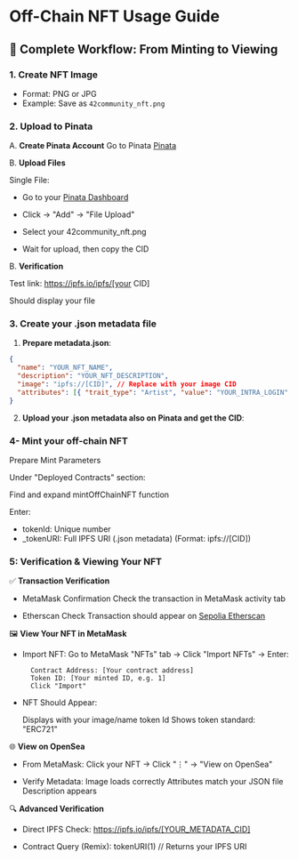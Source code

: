 # Off-Chain NFT Usage Guide

## 🌟 Complete Workflow: From Minting to Viewing

### 1. Create NFT Image

- Format: PNG or JPG
- Example: Save as `42community_nft.png`

### 2. Upload to Pinata

A. **Create Pinata Account**
Go to Pinata [Pinata](https://pinata.cloud/)

B. **Upload Files**

Single File:

- Go to your [Pinata Dashboard](https://app.pinata.cloud/ipfs/files)

- Click → "Add" → "File Upload"

- Select your 42community_nft.png

- Wait for upload, then copy the CID

B. **Verification**

Test link: https://ipfs.io/ipfs/[your CID]

Should display your file

### 3. Create your .json metadata file

1. **Prepare metadata.json**:

```json
{
  "name": "YOUR_NFT_NAME",
  "description": "YOUR_NFT_DESCRIPTION",
  "image": "ipfs://[CID]", // Replace with your image CID
  "attributes": [{ "trait_type": "Artist", "value": "YOUR_INTRA_LOGIN" }]
}
```

2. **Upload your .json metadata also on Pinata and get the CID**:

### 4- Mint your off-chain NFT

Prepare Mint Parameters

Under "Deployed Contracts" section:

Find and expand mintOffChainNFT function

Enter:

- tokenId: Unique number
- \_tokenURI: Full IPFS URI (.json metadata) (Format: ipfs://[CID])

### 5: Verification & Viewing Your NFT

✅ **Transaction Verification**

- MetaMask Confirmation
  Check the transaction in MetaMask activity tab

- Etherscan Check
  Transaction should appear on [Sepolia Etherscan](https://sepolia.etherscan.io/)

🖼️ **View Your NFT in MetaMask**

- Import NFT:
  Go to MetaMask "NFTs" tab → Click "Import NFTs" → Enter:

  ```
    Contract Address: [Your contract address]
    Token ID: [Your minted ID, e.g. 1]
    Click "Import"
  ```

- NFT Should Appear:

  Displays with your image/name
  token Id
  Shows token standard: "ERC721"

🌐 **View on OpenSea**

- From MetaMask:
  Click your NFT → Click "⋮" → "View on OpenSea"

- Verify Metadata:
  Image loads correctly
  Attributes match your JSON file
  Description appears

🔍 **Advanced Verification**

- Direct IPFS Check: https://ipfs.io/ipfs/[YOUR_METADATA_CID]

- Contract Query (Remix): tokenURI(1) // Returns your IPFS URI

